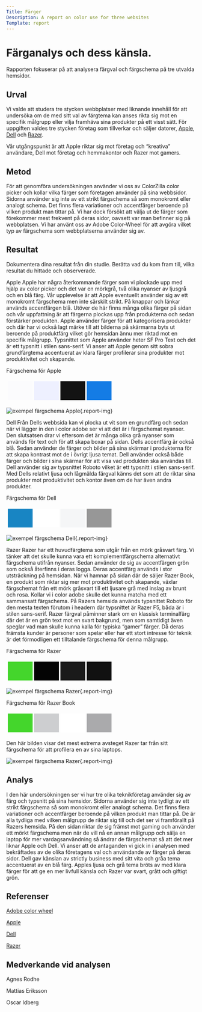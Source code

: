 ```yaml
---
Title: Färger
Description: A report on color use for three websites
Template: report
---
```

 Färganalys och dess känsla.
=======================

Rapporten fokuserar på att analysera färgval och färgschema på tre utvalda hemsidor.

Urval
-----------------------

Vi valde att studera tre stycken webbplatser med liknande innehåll för att undersöka om de med sitt val av färgtema kan anses rikta sig mot en specifik målgrupp eller vilja framhäva sina produkter på ett visst sätt. För uppgiften valdes tre stycken företag som tillverkar och säljer datorer, [Apple](https://www.apple.com), [Dell](https://www.dell.com) och [Razer](https://www.razer.com). 

Vår utgångspunkt är att Apple riktar sig mot företag och “kreativa” användare, Dell mot företag och hemmakontor och Razer mot gamers. 


Metod
-----------------------

För att genomföra undersökningen använder vi oss av ColorZilla color picker och kollar vilka färger som företagen använder på sina webbsidor. Sidorna använder sig inte av ett strikt färgschema så som monokromt eller analogt schema. Det finns flera variationer och accentfärger beroende på vilken produkt man tittar på. Vi har dock försökt att välja ut de färger som förekommer mest frekvent på deras sidor, oavsett var man befinner sig på webbplatsen. Vi har använt oss av Adobe Color-Wheel för att avgöra vilket typ av färgschema som webbplatserna använder sig av.


Resultat
-----------------------

Dokumentera dina resultat från din studie. Berätta vad du kom fram till, vilka resultat du hittade och observerade.

Apple
Apple har några återkommande färger som vi plockade upp med hjälp av color picker och det var en mörkgrå, två olika nyanser av ljusgrå och en blå färg. Vår upplevelse är att Apple eventuellt använder sig av ett monokromt färgschema men inte särskilt strikt. På knappar och länkar används accentfärgen blå. Utöver de här finns många olika färger på sidan och vår uppfattning är att färgerna plockas upp från produkterna och sedan förstärker produkten. Apple använder färger för att kategorisera produkter och där har vi också lagt märke till att bilderna på skärmarna byts ut beroende på produktfärg vilket gör hemsidan ännu mer riktad mot en specifik målgrupp. Typsnittet som Apple använder heter SF Pro Text och det är ett typsnitt i stilen sans-serif. Vi anser att Apple genom sitt sobra grundfärgtema accentuerat av klara färger profilerar sina produkter mot produktivitet och skapande.

Färgschema för Apple

<table style="border-spacing: 4px; border-collapse: separate">
<tr>
<td style="height: 50px; width: 50px; background-color: #fbfbfd">
<td style="height: 50px; width: 50px; background-color: #eef0ff">
<td style="height: 50px; width: 50px; background-color: #131313">
<td style="height: 50px; width: 50px; background-color: #147ce5">
</tr>
</table>


![exempel färgschema Apple](%assets_url%/img/apple.png){.report-img}


Dell
Från Dells webbsida kan vi plocka ut vit som en grundfärg och sedan när vi lägger in den i color adobe ser vi att det är i färgschemat nyanser. Den slutsatsen drar vi eftersom det är många olika grå nyanser som används för text och för att skapa boxar på sidan. Dells accentfärg är också blå. Sedan använder de färger och bilder på sina skärmar i produkterna för att skapa kontrast mot de i övrigt ljusa temat. Dell använder också både färger och bilder i sina skärmar för att visa vad produkten ska användas till. Dell använder sig av typsnittet Roboto vilket är ett typsnitt i stilen sans-serif. Med Dells relativt ljusa och lågmälda färgval känns det som att de riktar sina produkter mot produktivitet och kontor även om de har även andra produkter. 


Färgschema för Dell
<table style="border-spacing: 4px; border-collapse: separate">
<tr>
<td style="height: 50px; width: 50px; background-color: #1885c3">
<td style="height: 50px; width: 50px; background-color: #ffffff">
<td style="height: 50px; width: 50px; background-color: #f5f6f7">
<td style="height: 50px; width: 50px; background-color: #979797">
</tr>
</table>

![exempel färgschema Dell](%assets_url%/img/dell.png){.report-img}

Razer
Razer har ett huvudfärgtema som utgår från en mörk gråsvart färg. Vi tänker att det skulle kunna vara ett komplementfärgschema alternativt färgschema utifrån nyanser. Sedan använder de sig av accentfärgen grön som också återfinns i deras logga. Deras accentfärg används i stor utsträckning på hemsidan. När vi hamnar på sidan där de säljer Razer Book, en produkt som riktar sig mer mot produktivitet och skapande, växlar färgschemat från ett mörk gråsvart till ett ljusare grå med inslag av brunt och rosa. Kollar vi i color adobe skulle det kunna matcha med ett sammansatt färgschema. På Razers hemsida används typsnittet Roboto för den mesta texten förutom i headern där typsnittet är Razer F5, båda är i stilen sans-serif. Razer färgval påminner stark om en klassisk terminalfärg där det är en grön text mot en svart bakgrund, men som samtidigt även speglar vad man skulle kunna kalla för typiska “gamer” färger. Då deras främsta kunder är personer som spelar eller har ett stort intresse för teknik är det förmodligen ett tilltalande färgschema för denna målgrupp.


Färgschema för Razer
<table style="border-spacing: 4px; border-collapse: separate">
<tr>
<td style="height: 50px; width: 50px; background-color: #44d62c">
<td style="height: 50px; width: 50px; background-color: #040404">
<td style="height: 50px; width: 50px; background-color: #1a1a1a">
<td style="height: 50px; width: 50px; background-color: #111111">
</tr>
</table>

![exempel färgschema Razer](%assets_url%/img/razer.png){.report-img}


Färgschema för Razer Book
<table style="border-spacing: 4px; border-collapse: separate">
<tr>
<td style="height: 50px; width: 50px; background-color: #44d62c">
<td style="height: 50px; width: 50px; background-color: #cdced0">
<td style="height: 50px; width: 50px; background-color: #ffffff">
<td style="height: 50px; width: 50px; background-color: #aaaaac">
</tr>
</table>

Den här bilden visar det mest extrema avsteget Razer tar från sitt färgschema för att profilera en av sina laptops.


![exempel färgschema Razer](%assets_url%/img/razer-2.png){.report-img}

Analys
-----------------------

I den här undersökningen ser vi hur tre olika teknikföretag använder sig av färg och typsnitt på sina hemsidor. Sidorna använder sig inte tydligt av ett strikt färgschema så som monokromt eller analogt schema. Det finns flera variationer och accentfärger beroende på vilken produkt man tittar på. De är alla tydliga med vilken målgrupp de riktar sig till och det ser vi framförallt på Razers hemsida. På den sidan riktar de sig främst mot gaming och använder ett mörkt färgschema men när de vill nå en annan målgrupp och sälja en laptop för mer vardagsanvändning så ändrar de färgschemat så att det mer liknar Apple och Dell.
Vi anser att de antaganden vi gick in i analysen med bekräftades av de olika företagens val och användande av färger på deras sidor. Dell gav känslan av strictly business med sitt vita och gråa tema accentuerat av en blå färg. Apples ljusa och grå tema bröts av med klara färger för att ge en mer livfull känsla och Razer var svart, grått och giftigt grön.

Referenser
-----------------------

[Adobe color wheel](https://color.adobe.com/sv/create/color-wheel)


[Apple](https://www.apple.com)


[Dell](https://www.dell.com)


[Razer](https://www.razer.com)


Medverkande vid analysen
-----------------------

Agnes Rodhe


Mattias Eriksson


Oscar Idberg
